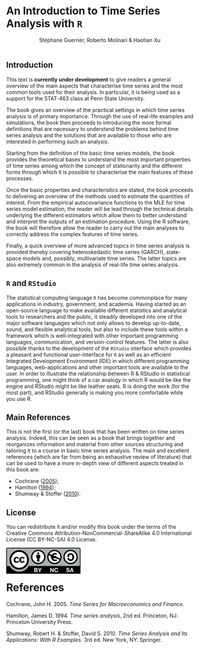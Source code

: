 
An Introduction to Time Series Analysis with `R`
=========================================================

<center>
Stéphane Guerrier, Roberto Molinari & Haotian Xu
</center>
<br>


Introduction
------------

This text is **currently under development** to give readers a general overview of the main aspects that characterise time series and the most common tools used for their analysis. In particular, it is being used as a support for the STAT-463 class at Penn State University.

The book gives an overview of the practical settings in which time series analysis is of primary importance. Through the use of real-life examples and simulations, the book then proceeds to introducing the more formal definitions that are necessary to understand the problems behind time series analysis and the solutions that are available to those who are interested in performing such an analysis.

Starting from the definition of the basic time series models, the book provides the theoretical bases to understand the most important properties of time series among which the concept of stationarity and the different forms through which it is possible to characterise the main features of these processes.

Once the basic properties and characteristics are stated, the book proceeds to delivering an overview of the methods used to estimate the quantities of interest. From the empirical autocovariance functions to the MLE for time series model estimation, the reader will be lead through the technical details underlying the different estimators which allow them to better understand and interpret the outputs of an estimation procedure. Using the R software, the book will therefore allow the reader to carry out the main analyses to correctly address the complex features of time series.

Finally, a quick overview of more advanced topics in time series analysis is provided thereby covering heteroskedastic time series (GARCH), state-space models and, possibly, multivariate time series. The latter topics are also extremely common in the analysis of real-life time series analysis.


`R` and `RStudio`
-----------------

The statistical computing language `R` has become commonplace for many applications in industry, government, and academia. Having started as an open-source language to make available different statistics and analytical tools to researchers and the public, it steadily developed into one of the major software languages which not only allows to develop up-to-date, sound, and flexible analytical tools, but also to include these tools within a framework which is well-integrated with other important programming languages, communication, and version-control features. The latter is also possible thanks to the development of the `RStudio` interface which provides a pleasant and functional user-interface for `R` as well as an efficient Integrated Development Environment (IDE) in which different programming languages, web-applications and other important tools are available to the user. In order to illustrate the relationship between R & RStudio in statistical programming, one might think of a car analogy in which R would be like the engine and RStudio might be like leather seats. R is doing the work (for the most part), and RStudio generally is making you more comfortable while you use R.

Main References
---------------

This is not the first (or the last) book that has been written on time series analysis. Indeed, this can be seen as a book that brings together and reorganizes information and material from other sources structuring and tailoring it to a course in basic time series analysis. The main and excellent references (which are far from being an exhaustive review of literature) that can be used to have a more in-depth view of different aspects treated in this book are:

- Cochrane ([2005](http://econ.lse.ac.uk/staff/wdenhaan/teach/cochrane.pdf));
- Hamilton ([1994](http://doc1.lbfl.li/aca/FLMF037168.pdf));
- Shumway & Stoffer ([2010](http://db.ucsd.edu/static/TimeSeries.pdf)).

License
-------

You can redistribute it and/or modify this book under the terms of the Creative Commons Attribution-NonCommercial-ShareAlike 4.0 International License (CC BY-NC-SA) 4.0 License.

<a href="http://creativecommons.org/licenses/by-nc-sa/4.0/"><img src="/images/licence.png" align="left" width="200"/></a> <br><br><br>

References
==========

Cochrane, John H. 2005. *Time Series for Macroeconomics and Finance*.

Hamilton, James D. 1994. *Time series analysis*, 2nd ed. Princeton, NJ: Princeton University Press.

Shumway,  Robert H. & Stoffer, David S. 2010. *Time Series Analysis and Its Applications: With R Examples*. 3rd ed. New York, NY: Springer.
